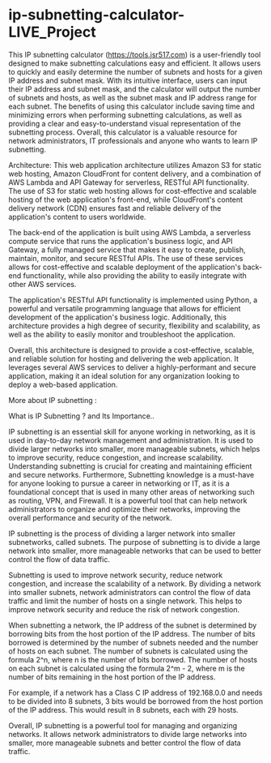 # ip-subnetting-calculator-LIVE_Project

This IP subnetting calculator (https://tools.jsr517.com) is a user-friendly tool designed to make subnetting calculations easy and efficient. It allows users to quickly and easily determine the number of subnets and hosts for a given IP address and subnet mask. With its intuitive interface, users can input their IP address and subnet mask, and the calculator will output the number of subnets and hosts, as well as the subnet mask and IP address range for each subnet. The benefits of using this calculator include saving time and minimizing errors when performing subnetting calculations, as well as providing a clear and easy-to-understand visual representation of the subnetting process. Overall, this calculator is a valuable resource for network administrators, IT professionals and anyone who wants to learn IP subnetting.

Architecture: 
This web application architecture utilizes Amazon S3 for static web hosting, Amazon CloudFront for content delivery, and a combination of AWS Lambda and API Gateway for serverless, RESTful API functionality. The use of S3 for static web hosting allows for cost-effective and scalable hosting of the web application's front-end, while CloudFront's content delivery network (CDN) ensures fast and reliable delivery of the application's content to users worldwide.

The back-end of the application is built using AWS Lambda, a serverless compute service that runs the application's business logic, and API Gateway, a fully managed service that makes it easy to create, publish, maintain, monitor, and secure RESTful APIs. The use of these services allows for cost-effective and scalable deployment of the application's back-end functionality, while also providing the ability to easily integrate with other AWS services.

The application's RESTful API functionality is implemented using Python, a powerful and versatile programming language that allows for efficient development of the application's business logic. Additionally, this architecture provides a high degree of security, flexibility and scalability, as well as the ability to easily monitor and troubleshoot the application.

Overall, this architecture is designed to provide a cost-effective, scalable, and reliable solution for hosting and delivering the web application. It leverages several AWS services to deliver a highly-performant and secure application, making it an ideal solution for any organization looking to deploy a web-based application.

More about IP subnetting :

What is IP Subnetting ? and Its Importance..

IP subnetting is an essential skill for anyone working in networking, as it is used in day-to-day network management and administration. It is used to divide larger networks into smaller, more manageable subnets, which helps to improve security, reduce congestion, and increase scalability. Understanding subnetting is crucial for creating and maintaining efficient and secure networks. Furthermore, Subnetting knowledge is a must-have for anyone looking to pursue a career in networking or IT, as it is a foundational concept that is used in many other areas of networking such as routing, VPN, and Firewall. It is a powerful tool that can help network administrators to organize and optimize their networks, improving the overall performance and security of the network.

IP subnetting is the process of dividing a larger network into smaller subnetworks, called subnets. The purpose of subnetting is to divide a large network into smaller, more manageable networks that can be used to better control the flow of data traffic.

Subnetting is used to improve network security, reduce network congestion, and increase the scalability of a network. By dividing a network into smaller subnets, network administrators can control the flow of data traffic and limit the number of hosts on a single network. This helps to improve network security and reduce the risk of network congestion.

When subnetting a network, the IP address of the subnet is determined by borrowing bits from the host portion of the IP address. The number of bits borrowed is determined by the number of subnets needed and the number of hosts on each subnet. The number of subnets is calculated using the formula 2^n, where n is the number of bits borrowed. The number of hosts on each subnet is calculated using the formula 2^m - 2, where m is the number of bits remaining in the host portion of the IP address.

For example, if a network has a Class C IP address of 192.168.0.0 and needs to be divided into 8 subnets, 3 bits would be borrowed from the host portion of the IP address. This would result in 8 subnets, each with 29 hosts.

Overall, IP subnetting is a powerful tool for managing and organizing networks. It allows network administrators to divide large networks into smaller, more manageable subnets and better control the flow of data traffic.
